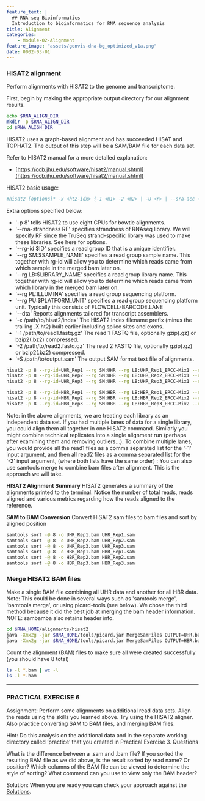 ```yaml
---
feature_text: |
  ## RNA-seq Bioinformatics
  Introduction to bioinformatics for RNA sequence analysis
title: Alignment
categories:
    - Module-02-Alignment
feature_image: "assets/genvis-dna-bg_optimized_v1a.png"
date: 0002-03-01
---
```


### HISAT2 alignment
Perform alignments with HISAT2 to the genome and transcriptome.

First, begin by making the appropriate output directory for our alignment results.

```bash
echo $RNA_ALIGN_DIR
mkdir -p $RNA_ALIGN_DIR
cd $RNA_ALIGN_DIR
```

HISAT2 uses a graph-based alignment and has succeeded HISAT and TOPHAT2. The output of this step will be a SAM/BAM file for each data set.

Refer to HISAT2 manual for a more detailed explanation:

* [https://ccb.jhu.edu/software/hisat2/manual.shtml](https://ccb.jhu.edu/software/hisat2/manual.shtml)

HISAT2 basic usage:

```bash
#hisat2 [options]* -x <ht2-idx> {-1 <m1> -2 <m2> | -U <r> | --sra-acc <SRA accession number>} [-S <sam>]
```

Extra options specified below:

* '-p 8' tells HISAT2 to use eight CPUs for bowtie alignments.
* '--rna-strandness RF' specifies strandness of RNAseq library. We will specify RF since the TruSeq strand-specific library was used to make these libraries. See here for options.
* '--rg-id $ID' specifies a read group ID that is a unique identifier.
* '--rg SM:$SAMPLE_NAME' specifies a read group sample name. This together with rg-id will allow you to determine which reads came from which sample in the merged bam later on.
* '--rg LB:$LIBRARY_NAME' specifies a read group library name. This together with rg-id will allow you to determine which reads came from which library in the merged bam later on.
* '--rg PL:ILLUMINA' specifies a read group sequencing platform.
* '--rg PU:$PLATFORM_UNIT' specifies a read group sequencing platform unit. Typically this consists of FLOWCELL-BARCODE.LANE
* '--dta' Reports alignments tailored for transcript assemblers.
* '-x /path/to/hisat2/index' The HISAT2 index filename prefix (minus the trailing .X.ht2) built earlier including splice sites and exons.
* '-1 /path/to/read1.fastq.gz' The read 1 FASTQ file, optionally gzip(.gz) or bzip2(.bz2) compressed.
* '-2 /path/to/read2.fastq.gz' The read 2 FASTQ file, optionally gzip(.gz) or bzip2(.bz2) compressed.
* '-S /path/to/output.sam' The output SAM format text file of alignments.

```bash
hisat2 -p 8 --rg-id=UHR_Rep1 --rg SM:UHR --rg LB:UHR_Rep1_ERCC-Mix1 --rg PL:ILLUMINA --rg PU:CXX1234-ACTGAC.1 -x $RNA_REF_INDEX --dta --rna-strandness RF -1 $RNA_DATA_DIR/UHR_Rep1_ERCC-Mix1_Build37-ErccTranscripts-chr22.read1.fastq.gz -2 $RNA_DATA_DIR/UHR_Rep1_ERCC-Mix1_Build37-ErccTranscripts-chr22.read2.fastq.gz -S ./UHR_Rep1.sam
hisat2 -p 8 --rg-id=UHR_Rep2 --rg SM:UHR --rg LB:UHR_Rep2_ERCC-Mix1 --rg PL:ILLUMINA --rg PU:CXX1234-TGACAC.1 -x $RNA_REF_INDEX --dta --rna-strandness RF -1 $RNA_DATA_DIR/UHR_Rep2_ERCC-Mix1_Build37-ErccTranscripts-chr22.read1.fastq.gz -2 $RNA_DATA_DIR/UHR_Rep2_ERCC-Mix1_Build37-ErccTranscripts-chr22.read2.fastq.gz -S ./UHR_Rep2.sam
hisat2 -p 8 --rg-id=UHR_Rep3 --rg SM:UHR --rg LB:UHR_Rep3_ERCC-Mix1 --rg PL:ILLUMINA --rg PU:CXX1234-CTGACA.1 -x $RNA_REF_INDEX --dta --rna-strandness RF -1 $RNA_DATA_DIR/UHR_Rep3_ERCC-Mix1_Build37-ErccTranscripts-chr22.read1.fastq.gz -2 $RNA_DATA_DIR/UHR_Rep3_ERCC-Mix1_Build37-ErccTranscripts-chr22.read2.fastq.gz -S ./UHR_Rep3.sam

hisat2 -p 8 --rg-id=HBR_Rep1 --rg SM:HBR --rg LB:HBR_Rep1_ERCC-Mix2 --rg PL:ILLUMINA --rg PU:CXX1234-TGACAC.1 -x $RNA_REF_INDEX --dta --rna-strandness RF -1 $RNA_DATA_DIR/HBR_Rep1_ERCC-Mix2_Build37-ErccTranscripts-chr22.read1.fastq.gz -2 $RNA_DATA_DIR/HBR_Rep1_ERCC-Mix2_Build37-ErccTranscripts-chr22.read2.fastq.gz -S ./HBR_Rep1.sam
hisat2 -p 8 --rg-id=HBR_Rep2 --rg SM:HBR --rg LB:HBR_Rep2_ERCC-Mix2 --rg PL:ILLUMINA --rg PU:CXX1234-GACACT.1 -x $RNA_REF_INDEX --dta --rna-strandness RF -1 $RNA_DATA_DIR/HBR_Rep2_ERCC-Mix2_Build37-ErccTranscripts-chr22.read1.fastq.gz -2 $RNA_DATA_DIR/HBR_Rep2_ERCC-Mix2_Build37-ErccTranscripts-chr22.read2.fastq.gz -S ./HBR_Rep2.sam
hisat2 -p 8 --rg-id=HBR_Rep3 --rg SM:HBR --rg LB:HBR_Rep3_ERCC-Mix2 --rg PL:ILLUMINA --rg PU:CXX1234-ACACTG.1 -x $RNA_REF_INDEX --dta --rna-strandness RF -1 $RNA_DATA_DIR/HBR_Rep3_ERCC-Mix2_Build37-ErccTranscripts-chr22.read1.fastq.gz -2 $RNA_DATA_DIR/HBR_Rep3_ERCC-Mix2_Build37-ErccTranscripts-chr22.read2.fastq.gz -S ./HBR_Rep3.sam
```

Note: in the above alignments, we are treating each library as an independent data set. If you had multiple lanes of data for a single library, you could align them all together in one HISAT2 command. Similarly you might combine technical replicates into a single alignment run (perhaps after examining them and removing outliers...). To combine multiple lanes, you would provide all the read1 files as a comma separated list for the '-1' input argument, and then all read2 files as a comma separated list for the '-2' input argument, (where both lists have the same order) : You can also use samtools merge to combine bam files after alignment. This is the approach we will take.

**HISAT2 Alignment Summary**
HISAT2 generates a summary of the alignments printed to the terminal. Notice the number of total reads, reads aligned and various metrics regarding how the reads aligned to the reference.

**SAM to BAM Conversion**
Convert HISAT2 sam files to bam files and sort by aligned position
```bash
samtools sort -@ 8 -o UHR_Rep1.bam UHR_Rep1.sam
samtools sort -@ 8 -o UHR_Rep2.bam UHR_Rep2.sam
samtools sort -@ 8 -o UHR_Rep3.bam UHR_Rep3.sam
samtools sort -@ 8 -o HBR_Rep1.bam HBR_Rep1.sam
samtools sort -@ 8 -o HBR_Rep2.bam HBR_Rep2.sam
samtools sort -@ 8 -o HBR_Rep3.bam HBR_Rep3.sam
```
### Merge HISAT2 BAM files
Make a single BAM file combining all UHR data and another for all HBR data. Note: This could be done in several ways such as 'samtools merge', 'bamtools merge', or using picard-tools (see below). We chose the third method because it did the best job at merging the bam header information. NOTE: sambamba also retains header info.

```bash
cd $RNA_HOME/alignments/hisat2
java -Xmx2g -jar $RNA_HOME/tools/picard.jar MergeSamFiles OUTPUT=UHR.bam INPUT=UHR_Rep1.bam INPUT=UHR_Rep2.bam INPUT=UHR_Rep3.bam
java -Xmx2g -jar $RNA_HOME/tools/picard.jar MergeSamFiles OUTPUT=HBR.bam INPUT=HBR_Rep1.bam INPUT=HBR_Rep2.bam INPUT=HBR_Rep3.bam
```

Count the alignment (BAM) files to make sure all were created successfully (you should have 8 total)

```bash
ls -l *.bam | wc -l
ls -l *.bam
```
***

### PRACTICAL EXERCISE 6
Assignment: Perform some alignments on additional read data sets. Align the reads using the skills you learned above. Try using the HISAT2 aligner. Also practice converting SAM to BAM files, and merging BAM files.

Hint: Do this analysis on the additional data and in the separate working directory called ‘practice’ that you created in Practical Exercise 3.
Questions

What is the difference between a .sam and .bam file?
If you sorted the resulting BAM file as we did above, is the result sorted by read name? Or position?
Which columns of the BAM file can be viewed to determine the style of sorting?
What command can you use to view only the BAM header?

Solution: When you are ready you can check your approach against the [Solutions](/module-08-appendix/0008/05/01/Practical_Exercise_Solutions/#practical-exercise-6---alignment).

